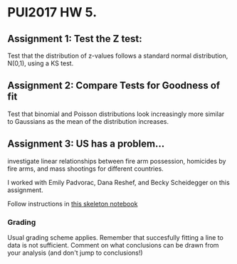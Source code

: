 # PUI2017 HW 5.
## Assignment 1: Test the Z test: 
Test that the distribution of z-values follows a standard normal distribution, N(0,1), using a KS test.



## Assignment 2: Compare Tests for Goodness of fit
Test that binomial and Poisson distributions look increasingly more similar to Gaussians as the mean of the distribution increases.


## Assignment 3: US has a problem...
investigate linear relationships between fire arm possession, homicides by fire arms, and mass shootings for different countries.

I worked with Emily Padvorac, Dana Reshef, and Becky Scheidegger on this assignment.

Follow instructions in [this skeleton notebook](https://github.com/fedhere/PUI2017_fb55/blob/master/HW5_fb55/Assignment3_instructionsUpdated.ipynb)

### Grading 
Usual grading scheme applies. Remember that succesfully fitting a line to data is not sufficient. Comment on what conclusions can be drawn from your analysis (and don't jump to conclusions!)
